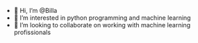 - 👋 Hi, I’m @Billa
- 👀 I’m interested in python programming and machine learning
- 💞️ I’m looking to collaborate on working with machine learning profissionals


<!---
Billasrinu/Billasrinu is a ✨ special ✨ repository because its `README.md` (this file) appears on your GitHub profile.
You can click the Preview link to take a look at your changes.
--->
